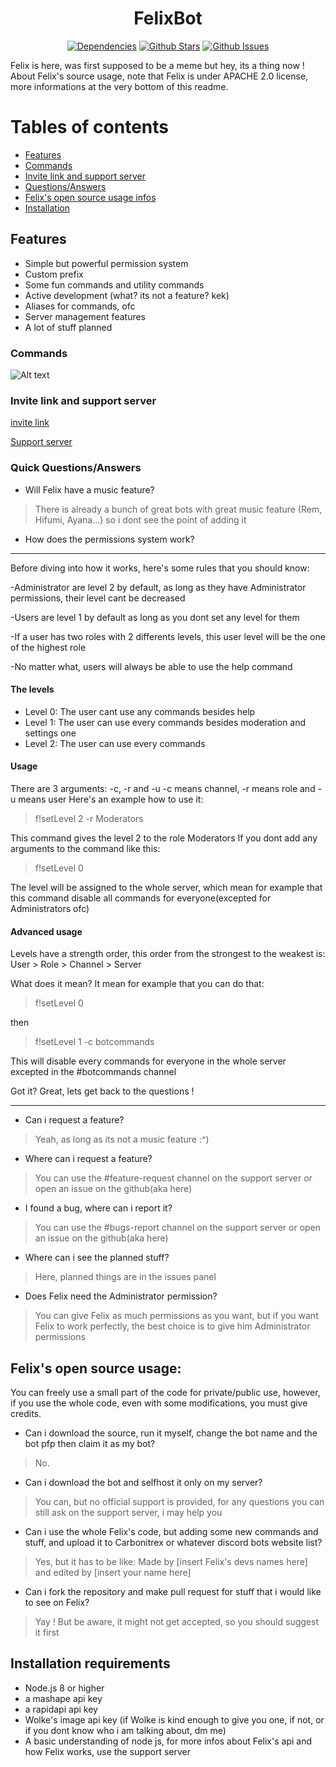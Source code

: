 <h1 align="center"> FelixBot </h1>
  <p align="center">
    <a href="https://david-dm.org/ParadoxOrigins/FelixBot" target="_blank"><img src="https://david-dm.org/ParadoxOrigins/FelixBot/status.svg" alt="Dependencies"></a>
    <a href="https://github.com/ParadoxOrigins/FelixBot/blob/master" target="_blank"><img src="https://img.shields.io/github/stars/ParadoxOrigins/FelixBot.svg?style=social&label=Star" alt="Github Stars"></a>
    <a href="https://github.com/ParadoxOrigins/FelixBot/issues" target="_blank"><img src="https://img.shields.io/github/issues/ParadoxOrigins/FelixBot.svg" alt="Github Issues"></a>
  </p>

Felix is here, was first supposed to be a meme but hey, its a thing now ! 
About Felix's source usage, note that Felix is under APACHE 2.0 license, more informations at the very bottom of this readme.
# Tables of contents
* [Features](https://github.com/ParadoxOrigins/FelixBot/blob/beta/README.md#features)
* [Commands](https://github.com/ParadoxOrigins/FelixBot/blob/beta/README.md#commands)
* [Invite link and support server](https://github.com/ParadoxOrigins/FelixBot/blob/beta/README.md#invite-link-and-support-server)
* [Questions/Answers](https://github.com/ParadoxOrigins/FelixBot/blob/beta/README.md#quick-questionsanswers)
* [Felix's open source usage infos](https://github.com/ParadoxOrigins/FelixBot/blob/beta/README.md#felixs-open-source-usage)
* [Installation](https://github.com/ParadoxOrigins/FelixBot/blob/beta/README.md#installation-requirements)
## Features
* Simple but powerful permission system
* Custom prefix
* Some fun commands and utility commands
* Active development (what? its not a feature? kek)
* Aliases for commands, ofc
* Server management features
* A lot of stuff planned
### Commands
![Alt text](https://cdn.discordapp.com/attachments/235118465071972352/342326201236586509/unknown.png)
### Invite link and support server
[invite link](https://discordapp.com/oauth2/authorize?&client_id=327144735359762432&scope=bot&permissions=2146950271)

[Support server](https://discord.gg/Ud49hQJ)
### Quick Questions/Answers
* Will Felix have a music feature?
> There is already a bunch of great bots with great music feature (Rem, Hifumi, Ayana...) so i dont see the point of adding it
* How does the permissions system work?
----
Before diving into how it works, here's some rules that you should know:

-Administrator are level 2 by default, as long as they have Administrator permissions, their level cant be decreased

-Users are level 1 by default as long as you dont set any level for them

-If a user has two roles with 2 differents levels, this user level will be the one of the highest role

-No matter what, users will always be able to use the help command
#### The levels
* Level 0: The user cant use any commands besides help
* Level 1: The user can use every commands besides moderation and settings one
* Level 2: The user can use every commands
#### Usage
There are 3 arguments: -c, -r and -u
-c means channel, -r means role and -u means user
Here's an example how to use it:

> f!setLevel 2 -r Moderators

This command gives the level 2 to the role Moderators
If you dont add any arguments to the command like this:

> f!setLevel 0

The level will be assigned to the whole server, which mean for example that this command disable all commands for everyone(excepted for Administrators ofc)
#### Advanced usage
Levels have a strength order, this order from the strongest to the weakest is: User > Role > Channel > Server

What does it mean? 
It mean for example that you can do that:
> f!setLevel 0

then

> f!setLevel 1 -c botcommands

This will disable every commands for everyone in the whole server excepted in the #botcommands channel

Got it? Great, lets get back to the questions !

----

* Can i request a feature?
> Yeah, as long as its not a music feature :^)

* Where can i request a feature?
> You can use the #feature-request channel on the support server or open an issue on the github(aka here)

* I found a bug, where can i report it?
> You can use the #bugs-report channel on the support server or open an issue on the github(aka here)

* Where can i see the planned stuff?
> Here, planned things are in the issues panel

* Does Felix need the Administrator permission?
> You can give Felix as much permissions as you want, but if you want Felix to work perfectly, the best choice is to give him Administrator permissions

## Felix's open source usage:
You can freely use a small part of the code for private/public use, however, if you use the whole code, even with some modifications, you must give credits.

* Can i download the source, run it myself, change the bot name and the bot pfp then claim it as my bot?
> No.

* Can i download the bot and selfhost it only on my server?
> You can, but no official support is provided, for any questions you can still ask on the support server, i may help you

* Can i use the whole Felix's code, but adding some new commands and stuff, and upload it to Carbonitrex or whatever discord bots website list?
> Yes, but it has to be like: Made by [insert Felix's devs names here] and edited by [insert your name here]

* Can i fork the repository and make pull request for stuff that i would like to see on Felix?
> Yay ! But be aware, it might not get accepted, so you should suggest it first
## Installation requirements
* Node.js 8 or higher
* a mashape api key
* a rapidapi api key
* Wolke's image api key (if Wolke is kind enough to give you one, if not, or if you dont know who i am talking about, dm me)
* A basic understanding of node js, for more infos about Felix's api and how Felix works, use the support server
